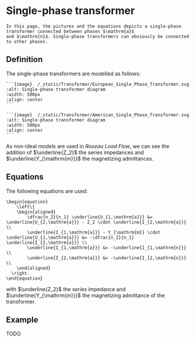 # Single-phase transformer

```{note}
In this page, the pictures and the equations depicts a single-phase transformer connected between phases $\mathrm{a}$
and $\mathrm{n}$. Single-phase transformers can obviously be connected to other phases.
```

## Definition

The single-phase transformers are modelled as follows:

````{tab} European standards
```{image}  /_static/Transformer/European_Single_Phase_Transformer.svg
:alt: Single-phase transformer diagram
:width: 500px
:align: center
```
````

````{tab} American standards
```{image}  /_static/Transformer/American_Single_Phase_Transformer.svg
:alt: Single-phase transformer diagram
:width: 500px
:align: center
```
````

As non-ideal models are used in *Roseau Load Flow*, we can see the addition of $\underline{Z_2}$ the series impedances
and $\underline{Y_{\mathrm{m}}}$ the magnetizing admittances.

## Equations

The following equations are used:

```{math}
\begin{equation}
    \left\{
    \begin{aligned}
        \dfrac{n_2}{n_1} \underline{U_{1,\mathrm{a}}} &= \underline{U_{2,\mathrm{a}}} - Z_2 \cdot \underline{I_{2,\mathrm{a}}} \\
        \underline{I_{1,\mathrm{a}}} - Y_{\mathrm{m}} \cdot \underline{U_{1,\mathrm{a}}} &= -\dfrac{n_2}{n_1} \underline{I_{2,\mathrm{a}}} \\
        \underline{I_{1,\mathrm{a}}} &= -\underline{I_{1,\mathrm{n}}} \\
        \underline{I_{2,\mathrm{a}}} &= -\underline{I_{2,\mathrm{n}}} \\
    \end{aligned}
  \right.
\end{equation}
```

with $\underline{Z_2}$ the series impedance and $\underline{Y_{\mathrm{m}}}$ the magnetizing admittance of the
transformer.

## Example

TODO
